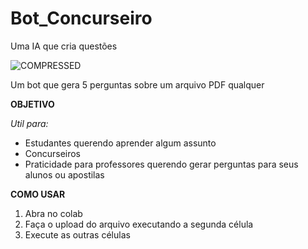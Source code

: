 # Bot_Concurseiro
Uma IA que cria questões

![COMPRESSED](https://github.com/the-Luke-R/Bot_Concurseiro/assets/118010668/1ee4b07e-231d-4761-8023-b4418dcfed65)

Um bot que gera 5 perguntas sobre um arquivo PDF qualquer

**OBJETIVO**

*Util para:*
* Estudantes querendo aprender algum assunto
* Concurseiros
* Praticidade para professores querendo gerar perguntas para seus alunos ou apostilas

**COMO USAR**
1. Abra no colab
2. Faça o upload do arquivo executando a segunda célula
3. Execute as outras células
